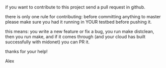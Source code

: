 if you want to contribute to this project send a pull request in github.

there is only one rule for contributing: before committing anything to master please make sure you had it running in YOUR testbed before pushing it.

this means: you write a new feature or fix a bug, you run make distclean, then you run make, and if it comes through (and your cloud has built successfully with midonet) you can PR it.

thanks for your help!


Alex

